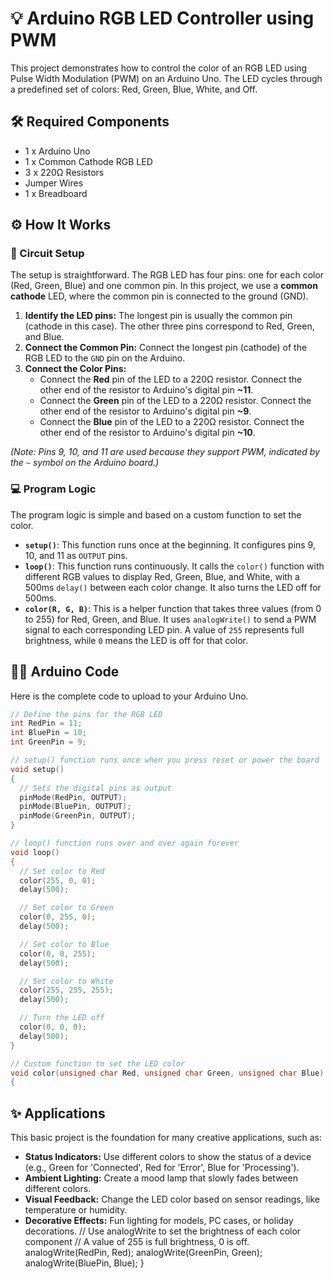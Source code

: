 # 💡 Arduino RGB LED Controller using PWM

This project demonstrates how to control the color of an RGB LED using Pulse Width Modulation (PWM) on an Arduino Uno. The LED cycles through a predefined set of colors: Red, Green, Blue, White, and Off.

## 🛠️ Required Components

*   1 x Arduino Uno
*   1 x Common Cathode RGB LED
*   3 x 220Ω Resistors
*   Jumper Wires
*   1 x Breadboard

## ⚙️ How It Works

### 🔌 Circuit Setup

The setup is straightforward. The RGB LED has four pins: one for each color (Red, Green, Blue) and one common pin. In this project, we use a **common cathode** LED, where the common pin is connected to the ground (GND).

1.  **Identify the LED pins:** The longest pin is usually the common pin (cathode in this case). The other three pins correspond to Red, Green, and Blue.
2.  **Connect the Common Pin:** Connect the longest pin (cathode) of the RGB LED to the `GND` pin on the Arduino.
3.  **Connect the Color Pins:**
    *   Connect the **Red** pin of the LED to a 220Ω resistor. Connect the other end of the resistor to Arduino's digital pin **~11**.
    *   Connect the **Green** pin of the LED to a 220Ω resistor. Connect the other end of the resistor to Arduino's digital pin **~9**.
    *   Connect the **Blue** pin of the LED to a 220Ω resistor. Connect the other end of the resistor to Arduino's digital pin **~10**.

*(Note: Pins 9, 10, and 11 are used because they support PWM, indicated by the `~` symbol on the Arduino board.)*

### 💻 Program Logic

The program logic is simple and based on a custom function to set the color.

*   **`setup()`**: This function runs once at the beginning. It configures pins 9, 10, and 11 as `OUTPUT` pins.
*   **`loop()`**: This function runs continuously. It calls the `color()` function with different RGB values to display Red, Green, Blue, and White, with a 500ms `delay()` between each color change. It also turns the LED off for 500ms.
*   **`color(R, G, B)`**: This is a helper function that takes three values (from 0 to 255) for Red, Green, and Blue. It uses `analogWrite()` to send a PWM signal to each corresponding LED pin. A value of `255` represents full brightness, while `0` means the LED is off for that color.

## 🧑‍💻 Arduino Code

Here is the complete code to upload to your Arduino Uno.

```cpp
// Define the pins for the RGB LED
int RedPin = 11;
int BluePin = 10;
int GreenPin = 9;

// setup() function runs once when you press reset or power the board
void setup()
{
  // Sets the digital pins as output
  pinMode(RedPin, OUTPUT);
  pinMode(BluePin, OUTPUT);
  pinMode(GreenPin, OUTPUT);
}

// loop() function runs over and over again forever
void loop()
{
  // Set color to Red
  color(255, 0, 0);
  delay(500);

  // Set color to Green
  color(0, 255, 0);
  delay(500);

  // Set color to Blue
  color(0, 0, 255);
  delay(500);

  // Set color to White
  color(255, 255, 255);
  delay(500);

  // Turn the LED off
  color(0, 0, 0);
  delay(500);
}

// Custom function to set the LED color
void color(unsigned char Red, unsigned char Green, unsigned char Blue)
{
```
## ✨ Applications

This basic project is the foundation for many creative applications, such as:

*   **Status Indicators:** Use different colors to show the status of a device (e.g., Green for 'Connected', Red for 'Error', Blue for 'Processing').
*   **Ambient Lighting:** Create a mood lamp that slowly fades between different colors.
*   **Visual Feedback:** Change the LED color based on sensor readings, like temperature or humidity.
*   **Decorative Effects:** Fun lighting for models, PC cases, or holiday decorations.
  // Use analogWrite to set the brightness of each color component
  // A value of 255 is full brightness, 0 is off.
  analogWrite(RedPin, Red);
  analogWrite(GreenPin, Green);
  analogWrite(BluePin, Blue);
}
